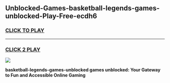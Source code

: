 
## Unblocked-Games-basketball-legends-games-unblocked-Play-Free-ecdh6
<h3>
<a href="https://premium76.site?title=basketball-legends-games-unblocked&ref=23A">CLICK TO PLAY</a></h3>
<hr>

<h3>
<a href="https://premium76.site?title=basketball-legends-games-unblocked&ref=23A">CLICK 2 PLAY</a>
  
</h3>

<a href="https://premium76.site?title=basketball-legends-games-unblocked&ref=23A"><img src="https://clearcache.store/games.png"></a>


**basketball-legends-games-unblocked games unblocked: Your Gateway to Fun and Accessible Online Gaming**
